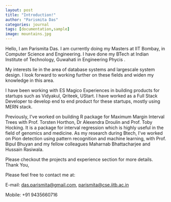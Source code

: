 ```yaml
---
layout: post
title: "Introduction!"
author: "Parismita Das"
categories: journal
tags: [documentation,sample]
image: mountains.jpg
---
```


Hello, I am Parismita Das. I am currently doing my Masters at IIT Bombay, in Computer Science and Engineering. I have done my BTech at Indian Institute of Technology, Guwahati in Engineering Phycis .

My interests lie in the area of database systems and largescale system design. I look forward to working further on these fields and widen my knowledge in this area.

I have been working with ES Magico Experiences in building products for startups such as Vidyakul, Qriteek, UStart. I have worked as a Full Stack Developer to develop end to end product for these startups, mostly using MERN stack.

Previously, I've worked on building R package for Maximum Margin Interval Trees with Prof. Torsten Horthon, Dr Alexendra Droulin and Prof. Toby Hocking. It is a package for interval regression which is highly useful in the field of genomics and medicine. As my research during Btech, I've worked on Pion detection using pattern recognition and machine learning, with Prof. Bipul Bhuyan and my fellow colleagues Maharnab Bhattacharjee and Hussain Rasiwala.

Please checkout the projects and experience section for more details. Thank You,

Please feel free to contact me at: 

E-mail: das.parismita@gmail.com, parismita@cse.iitb.ac.in

Mobile: +91 9435660716
